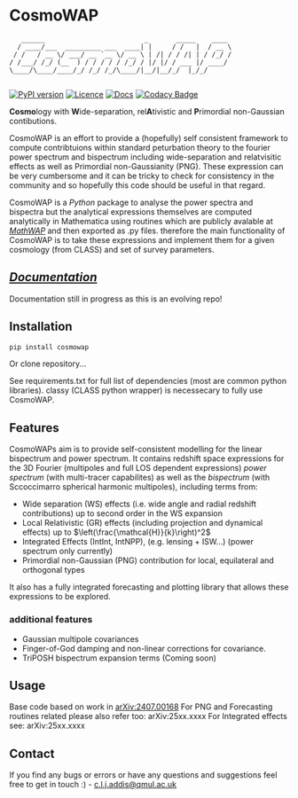 # CosmoWAP
```
   ______                         _       _____    ____ 
  / ____/___  _________ ___  ____| |     / /   |  / __ \
 / /   / __ \/ ___/ __ `__ \/ __ \ | /| / / /| | / /_/ /
/ /___/ /_/ (__  ) / / / / / /_/ / |/ |/ / ___ |/ ____/ 
\____/\____/____/_/ /_/ /_/\____/|__/|__/_/  |_/_/      
                                                        
```

[![PyPI version](https://img.shields.io/pypi/v/cosmowap)](https://pypi.org/project/cosmowap/)
[![Licence](https://img.shields.io/github/license/craddis1/CosmoWAP?label=licence&style=flat-square&color=informational)](https://github.com/craddis1/CosmoWAP/blob/main/LICENCE)
[![Docs](https://img.shields.io/readthedocs/cosmowap/latest?logo=ReadtheDocs)](https://readthedocs.org/projects/cosmowap/builds/)
[![Codacy Badge](https://app.codacy.com/project/badge/Grade/fcc0f69852984e01b101fc56d67c43f4)](https://app.codacy.com/gh/craddis1/CosmoWAP/dashboard?utm_source=gh&utm_medium=referral&utm_content=&utm_campaign=Badge_grade)

**Cosmo**logy with **W**ide-separation, rel**A**tivistic and **P**rimordial non-Gaussian contibutions.

CosmoWAP is an effort to provide a (hopefully) self consistent framework to compute contribtuions within standard peturbation theory to the fourier power spectrum and bispectrum including wide-separation and relatvisitic effects as well as Primordial non-Gaussianity (PNG).
These expression can be very cumbersome and it can be tricky to check for consistency in the community and so hopefully this code should be useful in that regard.

CosmoWAP is a *Python* package to analyse the power spectra and bispectra but the analytical expressions themselves are computed analytically in Mathematica using routines which are publicly avalable at [*MathWAP*](https://github.com/craddis1/MathWAP) and then exported as .py files. therefore the main functionality of CosmoWAP is to take these expressions and implement them for a given cosmology (from CLASS) and set of survey parameters.

## [*Documentation*](https://cosmowap.readthedocs.io/en/latest/)

Documentation still in progress as this is an evolving repo!

## Installation

``` sh
pip install cosmowap

```
Or clone repository...

See requirements.txt for full list of dependencies (most are common python libraries). classy (CLASS python wrapper) is necessecary to fully use CosmoWAP.

## Features

CosmoWAPs aim is to provide self-consistent modelling for the linear bispectrum and power spectrum. It contains redshift space expressions for the 3D Fourier (multipoles and full LOS dependent expressions) *power spectrum* (with multi-tracer capabilites) as well as the *bispectrum* (with Sccoccimarro spherical harmonic multipoles), including terms from:

- Wide separation (WS) effects (i.e. wide angle and radial redshift contributions) up to second order in the WS expansion
- Local Relativistic (GR) effects (including projection and dynamical effects) up to $\left(\frac{\mathcal{H}}{k}\right)^2$
- Integrated Effects (IntInt, IntNPP), (e.g. lensing + ISW...) (power spectrum only currently)
- Primordial non-Gaussian (PNG) contribution for local, equilateral and orthogonal types 

It also has a fully integrated forecasting and plotting library that allows these expressions to be explored.

### additional features

- Gaussian multipole covariances 
- Finger-of-God damping and non-linear corrections for covariance.
- TriPOSH bispectrum expansion terms (Coming soon)

## Usage
Base code based on work in [arXiv:2407.00168](https://arxiv.org/abs/2407.00168) 
For PNG and Forecasting routines related please also refer too: arXiv:25xx.xxxx
For Integrated effects see: arXiv:25xx.xxxx


## Contact

If you find any bugs or errors or have any questions and suggestions feel free to get in touch :) - c.l.j.addis@qmul.ac.uk
